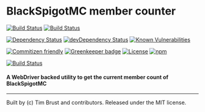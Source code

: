 # BlackSpigotMC member counter

[![Build Status](https://travis-ci.org/timbru31/blackspigot-member-counter.svg?branch=master)](https://travis-ci.org/timbru31/blackspigot-member-counter)
[![Build Status](https://saucelabs.com/buildstatus/timbru31)](https://saucelabs.com/beta/builds/1d4cf12910d04f6091d8685633ab1f4b)

[![Dependency Status](https://david-dm.org/timbru31/blackspigot-member-counter.svg)](https://david-dm.org/timbru31/blackspigot-member-counter)
[![devDependency Status](https://david-dm.org/timbru31/blackspigot-member-counter/dev-status.svg)](https://david-dm.org/timbru31/blackspigot-member-counter#info=devDependencies)
[![Known Vulnerabilities](https://snyk.io/test/github/timbru31/blackspigot-member-counter/badge.svg)](https://snyk.io/test/github/timbru31/blackspigot-member-counter)

[![Commitizen friendly](https://img.shields.io/badge/commitizen-friendly-brightgreen.svg)](http://commitizen.github.io/cz-cli/)
[![Greenkeeper badge](https://badges.greenkeeper.io/timbru31/blackspigot-member-counter.svg)](https://greenkeeper.io/)
[![License](https://img.shields.io/badge/License-MIT-blue.svg)](LICENSE)
[![npm](https://img.shields.io/npm/v/blackspigot-member-counter.svg)](https://www.npmjs.com/package/blackspigot-member-counter)

[![Build Status](https://saucelabs.com/browser-matrix/timbru31.svg)](https://saucelabs.com/beta/builds/1d4cf12910d04f6091d8685633ab1f4b)

#### A WebDriver backed utility to get the current member count of BlackSpigotMC

---
Built by (c) Tim Brust and contributors. Released under the MIT license.
